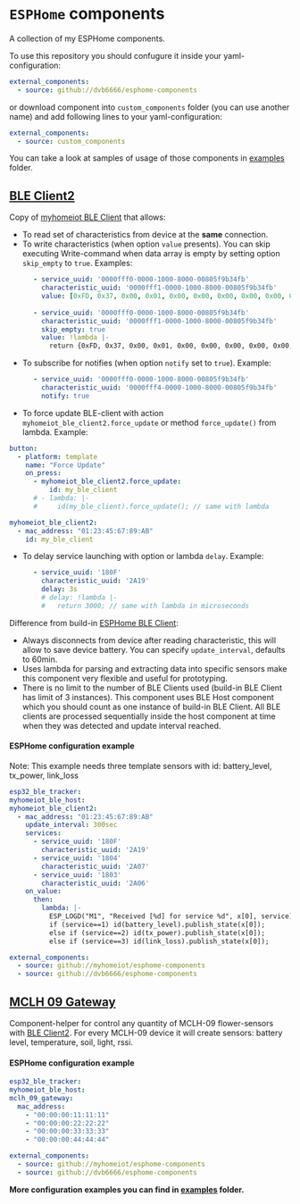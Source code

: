 # `ESPHome` components

A collection of my ESPHome components.

To use this repository you should confugure it inside your yaml-configuration:
```yaml
external_components:
  - source: github://dvb6666/esphome-components
```

or download component into `custom_components` folder (you can use another name) and add following lines to your yaml-configuration:
```yaml
external_components:
  - source: custom_components
```

You can take a look at samples of usage of those components in [examples](examples) folder.

## [BLE Client2](components/myhomeiot_ble_client2)
Copy of [myhomeiot BLE Client](https://github.com/myhomeiot/esphome-components/tree/main) that allows:
- To read set of characteristics from device at the **same** connection.
- To <a name="write"></a>write characteristics (when option `value` presents). You can skip executing Write-command when data array is empty by setting option `skip_empty` to `true`. Examples:
```yaml
      - service_uuid: '0000fff0-0000-1000-8000-00805f9b34fb'
        characteristic_uuid: '0000fff1-0000-1000-8000-00805f9b34fb'
        value: [0xFD, 0x37, 0x00, 0x01, 0x00, 0x00, 0x00, 0x00, 0x00, 0x00, 0xCB]
        
      - service_uuid: '0000fff0-0000-1000-8000-00805f9b34fb'
        characteristic_uuid: '0000fff1-0000-1000-8000-00805f9b34fb'
        skip_empty: true
        value: !lambda |-
          return {0xFD, 0x37, 0x00, 0x01, 0x00, 0x00, 0x00, 0x00, 0x00, 0x00, 0xCB};
```
- To <a name="notify"></a>subscribe for notifies (when option `notify` set to `true`). Example:
```yaml
      - service_uuid: '0000fff0-0000-1000-8000-00805f9b34fb'
        characteristic_uuid: '0000fff4-0000-1000-8000-00805f9b34fb'
        notify: true
```
- To <a name="update"></a>force update BLE-client with action `myhomeiot_ble_client2.force_update` or method `force_update()` from lambda. Example:
```yaml
button:
  - platform: template
    name: "Force Update"
    on_press:
      - myhomeiot_ble_client2.force_update:
          id: my_ble_client
      # - lambda: |-
      #     id(my_ble_client).force_update(); // same with lambda

myhomeiot_ble_client2:
  - mac_address: "01:23:45:67:89:AB"
    id: my_ble_client
```
- To <a name="delay"></a>delay service launching with option or lambda `delay`. Example:
```yaml
      - service_uuid: '180F'
        characteristic_uuid: '2A19'
        delay: 3s
        # delay: !lambda |-
        #   return 3000; // same with lambda in microseconds
```

Difference from build-in [ESPHome BLE Client](https://esphome.io/components/sensor/ble_client.html):
- Always disconnects from device after reading characteristic, this will allow to save device battery. You can specify `update_interval`, defaults to 60min.
- Uses lambda for parsing and extracting data into specific sensors make this component very flexible and useful for prototyping.
- There is no limit to the number of BLE Clients used (build-in BLE Client has limit of 3 instances). This component uses BLE Host component which you should count as one instance of build-in BLE Client. All BLE clients are processed sequentially inside the host component at time when they was detected and update interval reached.

#### ESPHome configuration example
Note: This example needs three template sensors with id: battery_level, tx_power, link_loss
```yaml
esp32_ble_tracker:
myhomeiot_ble_host:
myhomeiot_ble_client2:
  - mac_address: "01:23:45:67:89:AB"
    update_interval: 300sec
    services:
      - service_uuid: '180F'
        characteristic_uuid: '2A19'
      - service_uuid: '1804'
        characteristic_uuid: '2A07'
      - service_uuid: '1803'
        characteristic_uuid: '2A06'
    on_value:
      then:
        lambda: |-
          ESP_LOGD("M1", "Received [%d] for service %d", x[0], service);
          if (service==1) id(battery_level).publish_state(x[0]);
          else if (service==2) id(tx_power).publish_state(x[0]);
          else if (service==3) id(link_loss).publish_state(x[0]);

external_components:
  - source: github://myhomeiot/esphome-components
  - source: github://dvb6666/esphome-components
```

## [MCLH 09 Gateway](components/mclh_09_gateway)
Component-helper for control any quantity of MCLH-09 flower-sensors with [BLE Client2](#ble-client2).
For every MCLH-09 device it will create sensors: battery level, temperature, soil, light, rssi.
#### ESPHome configuration example
```yaml
esp32_ble_tracker:
myhomeiot_ble_host:
mclh_09_gateway:
  mac_address:
    - "00:00:00:11:11:11"
    - "00:00:00:22:22:22"
    - "00:00:00:33:33:33"
    - "00:00:00:44:44:44"

external_components:
  - source: github://myhomeiot/esphome-components
  - source: github://dvb6666/esphome-components
```

**More configuration examples you can find in [examples](examples) folder.**
